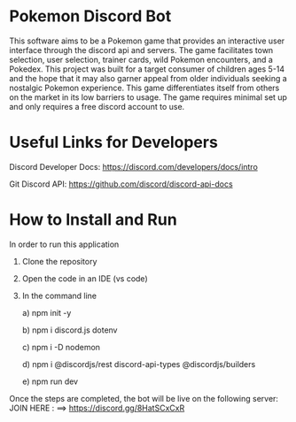 # Pokemon Discord Bot
This software aims to be a Pokemon game that provides an interactive user interface through the discord api and servers.  The game facilitates town selection, user selection, trainer cards,
wild Pokemon encounters, and a Pokedex.  This project was built for a target consumer of children ages 5-14 and the hope that it may also garner appeal from older individuals seeking a nostalgic Pokemon experience.  This game differentiates itself from others on the market in its low barriers to usage.  The game requires minimal set up
and only requires a free discord account to use.

# Useful Links for Developers
Discord Developer Docs: https://discord.com/developers/docs/intro

Git Discord API: https://github.com/discord/discord-api-docs

# How to Install and Run
In order to run this application
1) Clone the repository
2) Open the code in an IDE (vs code)
3) In the command line

    a) npm init -y

    b) npm i discord.js dotenv

    c) npm i -D nodemon

    d) npm i @discordjs/rest discord-api-types @discordjs/builders

    e) npm run dev

Once the steps are completed, the bot will be live on the following server:
JOIN HERE : ==> https://discord.gg/8HatSCxCxR
